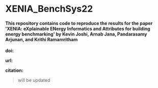 # XENIA_BenchSys22

#### This repository contains code to reproduce the results for the paper 'XENIA: eXplainable ENergy Informatics and Attributes for building energy benchmarking' by Kevin Joshi, Arnab Jana, Pandarasamy Arjunan, and Krithi Ramamritham

__doi:__

__url:__

__citation:__

> will be updated
